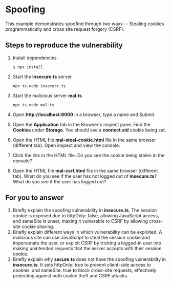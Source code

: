 # Spoofing

This example demonstrates spoofind through two ways -- Stealing cookies programmatically and cross site request forgery (CSRF).

## Steps to reproduce the vulnerability

1. Install dependencies

    `$ npx install`

2. Start the **insecure.ts** server

    `npx ts-node insecure.ts`

3. Start the malicious server **mal.ts**

    `npx ts-node mal.ts`

4. Open __http://localhost:8000__ in a browser, type a name and Submit.

5. Open the __Application__ tab in the Browser's inspect pane. Find the __Cookies__ under __Storage__. You should see a __connect.sid__ cookie being set.

6. Open the HTML file __mal-steal-cookie.html__ file in the same browser (different tab). Open inspect and view the console.

7. Click the link in the HTML file. Do you see the cookie being stolen in the console?

8. Open the HTML file __mal-csrf.html__ file in the same browser (different tab). What do you see if the user has not logged out of **insecure.ts**? What do you see if the user has logged out? 


## For you to answer

1. Briefly explain the spoofing vulnerability in **insecure.ts**.
   The session cookie is exposed due to httpOnly: false, allowing JavaScript access, and sameSite is unset, making it vulnerable to CSRF by allowing cross-site cookie sharing.
2. Briefly explain different ways in which vulnerability can be exploited.
   A malicious site can use JavaScript to steal the session cookie and impersonate the user, or exploit CSRF by tricking a logged-in
   user into making unintended requests that the server accepts with their session cookie.
3. Briefly explain why **secure.ts** does not have the spoofing vulnerability in **insecure.ts**.
   It sets httpOnly: true to prevent client-side access to cookies, and sameSite: true to block cross-site requests,
   effectively protecting against both cookie theft and CSRF attacks.